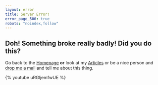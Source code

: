 ```yaml
---
layout: error
title: Server Error!
error_page_500: true
robots: "noindex,follow"
---
```


## Doh! Something broke really badly! Did **you** do this?

Go back to the [Homepage](/) **or** look at my [Articles](/articles/) or be a nice person and [drop me a mail](/impressum/) and tell me about this thing.

{% youtube uRGljemfwUE %}
